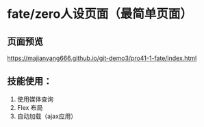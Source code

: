 # fate/zero人设页面（最简单页面）

## 页面预览
https://majianyang666.github.io/git-demo3/pro41-1-fate/index.html


## 技能使用：
1. 使用媒体查询
2. Flex 布局
3. 自动加载（ajax应用）
